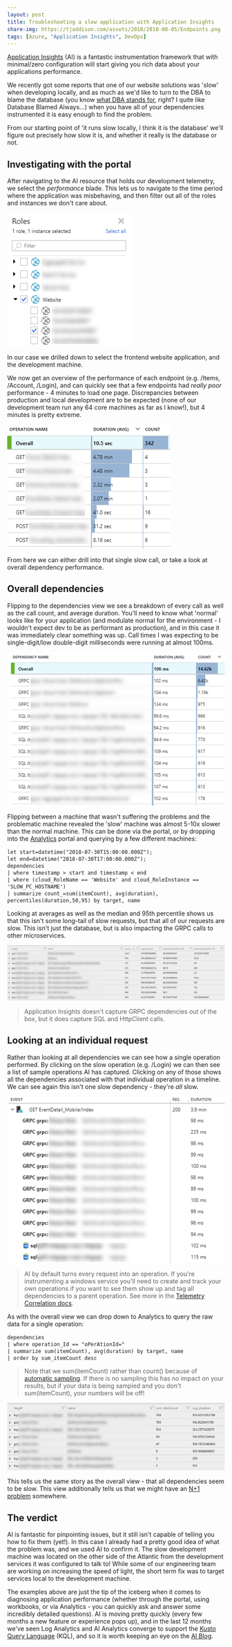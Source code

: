 ```yaml
---
layout: post
title: Troubleshooting a slow application with Application Insights
share-img: https://tjaddison.com/assets/2018/2018-08-05/Endpoints.png
tags: [Azure, "Application Insights", DevOps]
---
```


[Application Insights] (AI) is a fantastic instrumentation framework that with minimal/zero configuration will start giving you rich data about your applications performance.

We recently got some reports that one of our website solutions was 'slow' when developing locally, and as much as we'd like to turn to the DBA to blame the database (you know [what DBA stands for], right? I quite like Database Blamed Always...) when you have all of your dependencies instrumented it is easy enough to find the problem.

From our starting point of 'it runs slow locally, I think it is the database' we'll figure out precisely how slow it is, and whether it really is the database or not.

<!-- more -->

## Investigating with the portal

After navigating to the AI resource that holds our development telemetry, we select the *performance* blade.  This lets us to navigate to the time period where the application was misbehaving, and then filter out all of the roles and instances we don't care about.  

![Role Selection](/assets/2018/2018-08-05/RoleSelection.png)

In our case we drilled down to select the frontend website application, and the development machine.

We now get an overview of the performance of each endpoint (e.g. /Items, /Account, /Login), and can quickly see that a few endpoints had _really poor_ performance - 4 minutes to load one page.  Discrepancies between production and local development are to be expected (none of our development team run any 64 core machines as far as I know!), but 4 minutes is pretty extreme.

![Endpoints](/assets/2018/2018-08-05/Endpoints.png)

From here we can either drill into that single slow call, or take a look at overall dependency performance.

## Overall dependencies

Flipping to the dependencies view we see a breakdown of every call as well as the call count, and average duration.  You'll need to know what 'normal' looks like for your application (and modulate normal for the environment - I wouldn't expect dev to be as performant as production), and in this case it was immediately clear something was up.  Call times I was expecting to be single-digit/low double-digit milliseconds were running at almost 100ms.

![Slow Calls](/assets/2018/2018-08-05/SlowCalls.png)

Flipping between a machine that wasn't suffering the problems and the problematic machine revealed the 'slow' machine was almost 5-10x slower than the normal machine.  This can be done via the portal, or by dropping into the [Analytics] portal and querying by a few different machines:

```
let start=datetime("2018-07-30T15:00:00.000Z");
let end=datetime("2018-07-30T17:00:00.000Z");
dependencies
| where timestamp > start and timestamp < end
| where (cloud_RoleName == 'Website' and cloud_RoleInstance == 'SLOW_PC_HOSTNAME')
| summarize count_=sum(itemCount), avg(duration), percentiles(duration,50,95) by target, name
```

Looking at averages as well as the median and 95th percentile shows us that this isn't some long-tail of slow requests, but that all of our requests are slow.  This isn't just the database, but is also impacting the GRPC calls to other microservices.

![Slow Calls in Analytics](/assets/2018/2018-08-05/SlowCallsAnalytics.png)

> Application Insights doesn't capture GRPC dependencies out of the box, but it does capture SQL and HttpClient calls.

## Looking at an individual request

Rather than looking at all dependencies we can see how a single operation performed.  By clicking on the slow operation (e.g. /Login) we can then see a list of sample operations AI has captured.  Clicking on any of those shows all the dependencies associated with that individual operation in a timeline.  We can see again this isn't one slow dependency - they're _all_ slow.

![Slow Dependencies](/assets/2018/2018-08-05/SlowDependencies.png)

> AI by default turns every request into an operation.  If you're instrumenting a windows service you'll need to create and track your own operations if you want to see them show up and tag all dependencies to a parent operation.  See more in the [Telemetry Correlation docs].

As with the overall view we can drop down to Analytics to query the raw data for a single operation:

```
dependencies
| where operation_Id == "oPerAtionId="
| summarize sum(itemCount), avg(duration) by target, name
| order by sum_itemCount desc
```

> Note that we sum(itemCount) rather than count() because of [automatic sampling].  If there is no sampling this has no impact on your results, but if your data is being sampled and you don't sum(itemCount), your numbers will be off!

![Slow Dependencies in Analytics](/assets/2018/2018-08-05/SlowDependenciesAnalytics.png)

This tells us the same story as the overall view - that all dependencies seem to be slow.  This view additionally tells us that we might have an [N+1 problem] somewhere.

## The verdict

AI is fantastic for pinpointing issues, but it still isn't capable of telling you how to fix them (yet!).  In this case I already had a pretty good idea of what the problem was, and we used AI to confirm it.  The slow development machine was located on the other side of the Atlantic from the development services it was configured to talk to!  While some of our engineering team are working on increasing the speed of light, the short term fix was to target services local to the development machine.

The examples above are just the tip of the iceberg when it comes to diagnosing application performance (whether through the portal, using workbooks, or via Analytics - you can quickly ask and answer some incredibly detailed questions).  AI is moving pretty quickly (every few months a new feature or experience pops up), and in the last 12 months we've seen Log Analytics and AI Analytics converge to support the [Kusto Query Language] (KQL), and so it is worth keeping an eye on the [AI Blog].

[Application Insights]: https://docs.microsoft.com/en-gb/azure/application-insights/app-insights-overview
[what DBA stands for]: http://michaelcorey.com/blog/what-does-dba-really-mean/
[Analytics]: https://docs.microsoft.com/en-gb/azure/application-insights/app-insights-analytics
[Telemetry Correlation docs]: https://docs.microsoft.com/en-us/azure/application-insights/application-insights-correlation
[automatic sampling]: https://docs.microsoft.com/en-us/azure/application-insights/app-insights-sampling
[N+1 problem]: https://www.brentozar.com/archive/2018/07/common-entity-framework-problems-n-1/
[Kusto Query Language]: https://www.pluralsight.com/courses/kusto-query-language-kql-from-scratch
[AI Blog]: https://azure.microsoft.com/en-gb/blog/tag/application-insights/